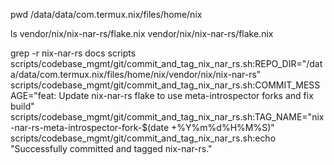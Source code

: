 pwd
/data/data/com.termux.nix/files/home/nix

ls vendor/nix/nix-nar-rs/flake.nix 
vendor/nix/nix-nar-rs/flake.nix


grep -r nix-nar-rs docs scripts
scripts/codebase_mgmt/git/commit_and_tag_nix_nar_rs.sh:REPO_DIR="/data/data/com.termux.nix/files/home/nix/vendor/nix/nix-nar-rs"
scripts/codebase_mgmt/git/commit_and_tag_nix_nar_rs.sh:COMMIT_MESSAGE="feat: Update nix-nar-rs flake to use meta-introspector forks and fix build"
scripts/codebase_mgmt/git/commit_and_tag_nix_nar_rs.sh:TAG_NAME="nix-nar-rs-meta-introspector-fork-$(date +%Y%m%d%H%M%S)"
scripts/codebase_mgmt/git/commit_and_tag_nix_nar_rs.sh:echo "Successfully committed and tagged nix-nar-rs."
